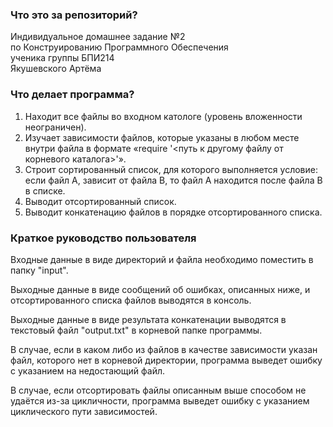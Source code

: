 ### Что это за репозиторий?

Индивидуальное домашнее задание №2  
по Конструированию Программного Обеспечения  
ученика группы БПИ214  
Якушевского Артёма

### Что делает программа?
1. Находит все файлы во входном катологе
(уровень вложенности неограничен).
2. Изучает зависимости файлов, которые указаны в любом
месте внутри файла в формате «require '<путь к другому
файлу от корневого каталога>'».
3. Строит сортированный список, для которого выполняется
условие: если файл А, зависит от файла В, то файл А
находится после файла В в списке.
4. Выводит отсортированный список.
5. Выводит конкатенацию файлов в порядке отсортированного
списка. 

### Краткое руководство пользователя
Входные данные в виде директорий и файла необходимо
поместить в папку "input".

Выходные данные в виде сообщений об ошибках, описанных
ниже, и отсортированного списка файлов выводятся в
консоль.

Выходные данные в виде результата конкатенации выводятся
в текстовый файл "output.txt" в корневой папке программы.

В случае, если в каком либо из файлов в качестве
зависимости указан файл, которого нет в корневой
директории, программа выведет ошибку с указанием на
недостающий файл.

В случае, если отсортировать файлы описанным выше
способом не удаётся из-за цикличности, программа выведет
ошибку с указанием циклического пути зависимостей.